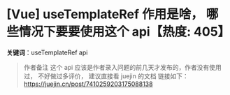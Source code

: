 # [Vue] useTemplateRef 作用是啥， 哪些情况下要要使用这个 api【热度: 405】

**关键词**：useTemplateRef api

> 作者备注
> 这个 api 应该是作者录入问题的前几天才发布的，作者没有使用过， 不好做过多评价， 建议直接看 juejin 的文档
> 链接如下：https://juejin.cn/post/7410259203175088138